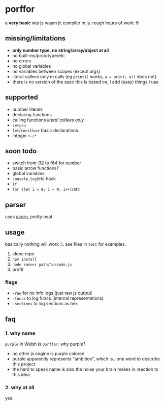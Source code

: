 # porffor
a **very basic** wip js wasm jit compiler in js. rough hours of work: 6

## missing/limitations
- **only number type, no string/array/object at all**
- no built-ins/prototype/etc
- no errors
- no global variables
- no variables between scopes (except args)
- literal callees only in calls (eg `print()` works, `a = print; a()` does not)
- there is no version of the spec this is based on, I add (easy) things I use

## supported
- number literals
- declaring functions
- calling functions *literal callees only*
- `return`
- `let`/`const`/`var` basic declarations
- integer `+-/*`

## soon todo
- switch from i32 to f64 for number
- basic arrow functions?
- global variables
- `console.log`/etc hack
- `if`
- `for (let i = 0; i < N; i++)`/etc

## parser
uses [acorn](https://github.com/acornjs/acorn), pretty neat.

## usage
basically nothing will work :). see files in `test` for examples.

1. clone repo
2. `npm install`
3. `node runner path/to/code.js`
4. profit

### flags
- `-raw` for no info logs (just raw js output)
- `-funcs` to log funcs (internal representations)
- `-sections` to log sections as hex

## faq

### 1. why name
`purple` in Welsh is `porffor`. why purple?
- no other js engine is purple colored
- purple apparently represents "ambition", which is.. one word to describe this project
- the hard to speak name is also the noise your brain makes in reaction to this idea

### 2. why at all
yes.